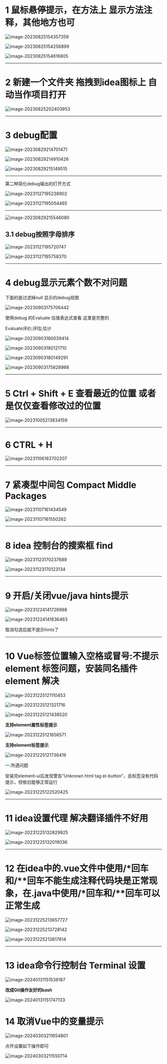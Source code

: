 # 1 鼠标悬停提示，在方法上 显示方法注释，其他地方也可

![image-20230825154357359](https://raw.githubusercontent.com/EXsYang/PicGo-images-hosting/main/images/image-20230825154357359.png)



![image-20230825154256899](https://raw.githubusercontent.com/EXsYang/PicGo-images-hosting/main/images/image-20230825154256899.png)



![image-20230825154616805](https://raw.githubusercontent.com/EXsYang/PicGo-images-hosting/main/images/image-20230825154616805.png)

---

# 2 新建一个文件夹 拖拽到idea图标上 自动当作项目打开

![image-20230825202403953](https://raw.githubusercontent.com/EXsYang/PicGo-images-hosting/main/images/image-20230825202403953.png)





---



# 3 debug配置

![image-20230829214701471](https://raw.githubusercontent.com/EXsYang/PicGo-images-hosting/main/images/image-20230829214701471.png)



![image-20230829214910426](https://raw.githubusercontent.com/EXsYang/PicGo-images-hosting/main/images/image-20230829214910426.png)



![image-20230829215149515](https://raw.githubusercontent.com/EXsYang/PicGo-images-hosting/main/images/image-20230829215149515.png)





-------------------------------------------------------------------------------------------------------------------

第二种简化debug输出的打开方式

![image-20231127195238902](https://raw.githubusercontent.com/EXsYang/PicGo-images-hosting/main/images/image-20231127195238902.png)



![image-20231127195054465](https://raw.githubusercontent.com/EXsYang/PicGo-images-hosting/main/images/image-20231127195054465.png)





-------------------------------------------------------------------------------------------------------------------

![image-20230829215546080](https://raw.githubusercontent.com/EXsYang/PicGo-images-hosting/main/images/image-20230829215546080.png)

## 3.1 debug按照字母排序

![image-20231127195720747](https://raw.githubusercontent.com/EXsYang/PicGo-images-hosting/main/images/image-20231127195720747.png)

![image-20231127195758370](https://raw.githubusercontent.com/EXsYang/PicGo-images-hosting/main/images/image-20231127195758370.png)



---



# 4 debug显示元素个数不对问题

下面的是过滤掉null 显示的debug视图

![image-20230903175706442](https://raw.githubusercontent.com/EXsYang/PicGo-images-hosting/main/images/image-20230903175706442.png)



使用debug 的Evaluate 估值表达式查看	这里是完整的

Evaluate评价;评估;估计

![image-20230903180039414](https://raw.githubusercontent.com/EXsYang/PicGo-images-hosting/main/images/image-20230903180039414.png)

![image-20230903180121710](https://raw.githubusercontent.com/EXsYang/PicGo-images-hosting/main/images/image-20230903180121710.png)

![image-20230903180149291](https://raw.githubusercontent.com/EXsYang/PicGo-images-hosting/main/images/image-20230903180149291.png)

![image-20230903175828988](https://raw.githubusercontent.com/EXsYang/PicGo-images-hosting/main/images/image-20230903175828988.png)





---

# 5 Ctrl + Shift + E 查看最近的位置 或者是仅仅查看修改过的位置

![image-20231005213834159](https://raw.githubusercontent.com/EXsYang/PicGo-images-hosting/main/images/image-20231005213834159.png)



---

# 6 CTRL + H

![image-20231106163702207](https://raw.githubusercontent.com/EXsYang/PicGo-images-hosting/main/images/image-20231106163702207.png)



---

# 7 紧凑型中间包 Compact Middle Packages

![image-20231107161434549](https://raw.githubusercontent.com/EXsYang/PicGo-images-hosting/main/images/image-20231107161434549.png)





![image-20231107161550262](https://raw.githubusercontent.com/EXsYang/PicGo-images-hosting/main/images/image-20231107161550262.png)





---

# 8 idea 控制台的搜索框  find 

![image-20231123170237689](https://raw.githubusercontent.com/EXsYang/PicGo-images-hosting/main/images/image-20231123170237689.png)

![image-20231123170123134](https://raw.githubusercontent.com/EXsYang/PicGo-images-hosting/main/images/image-20231123170123134.png)



---

# 9 开启/关闭vue/java hints提示

![image-20231224141726988](https://raw.githubusercontent.com/EXsYang/PicGo-images-hosting/main/images/image-20231224141726988.png)

![image-20231224141836463](https://raw.githubusercontent.com/EXsYang/PicGo-images-hosting/main/images/image-20231224141836463.png)

取消勾选后就不提示hints了



---

# 10 Vue标签位置输入空格或冒号:不提示element 标签问题，安装同名插件 element 解决



![image-20231225121110453](https://raw.githubusercontent.com/EXsYang/PicGo-images-hosting/main/images/image-20231225121110453.png)



![image-20231225121321716](https://raw.githubusercontent.com/EXsYang/PicGo-images-hosting/main/images/image-20231225121321716.png)



![image-20231225121438520](https://raw.githubusercontent.com/EXsYang/PicGo-images-hosting/main/images/image-20231225121438520.png)

**支持element属性标签提示**

![image-20231225121656571](https://raw.githubusercontent.com/EXsYang/PicGo-images-hosting/main/images/image-20231225121656571.png)

**支持element标签提示**

![image-20231225121736419](https://raw.githubusercontent.com/EXsYang/PicGo-images-hosting/main/images/image-20231225121736419.png)



一.所遇问题

安装完element-ui后发现警告"Unknown html tag el-button"，且标签没有代码提示，但依旧能够正常运行

![image-20231225122520425](https://raw.githubusercontent.com/EXsYang/PicGo-images-hosting/main/images/image-20231225122520425.png)

  

 

---

# 11 idea设置代理 解决翻译插件不好用

![image-20231225132829925](https://raw.githubusercontent.com/EXsYang/PicGo-images-hosting/main/images/image-20231225132829925.png)

![image-20231225132019036](https://raw.githubusercontent.com/EXsYang/PicGo-images-hosting/main/images/image-20231225132019036.png)

---

# 12 在idea中的.vue文件中使用/*回车和/**回车不能生成注释代码块是正常现象，在.java中使用/*回车和/**回车可以正常生成

![image-20231225213657727](https://raw.githubusercontent.com/EXsYang/PicGo-images-hosting/main/images/image-20231225213657727.png)

![image-20231225213728142](https://raw.githubusercontent.com/EXsYang/PicGo-images-hosting/main/images/image-20231225213728142.png)

![image-20231225213817614](https://raw.githubusercontent.com/EXsYang/PicGo-images-hosting/main/images/image-20231225213817614.png)

---

# 13  idea命令行控制台 Terminal 设置

![image-20240131151538187](https://raw.githubusercontent.com/EXsYang/PicGo-images-hosting/main/images/image-20240131151538187.png)



**改成Git操作友好的bash**

![image-20240131151747133](https://raw.githubusercontent.com/EXsYang/PicGo-images-hosting/main/images/image-20240131151747133.png)

# 14 取消Vue中的变量提示

![image-20240303211654801](https://raw.githubusercontent.com/EXsYang/PicGo-images-hosting/main/images/image-20240303211654801.png)

点开设置如下操作即可

![image-20240303211550714](https://raw.githubusercontent.com/EXsYang/PicGo-images-hosting/main/images/image-20240303211550714.png)
